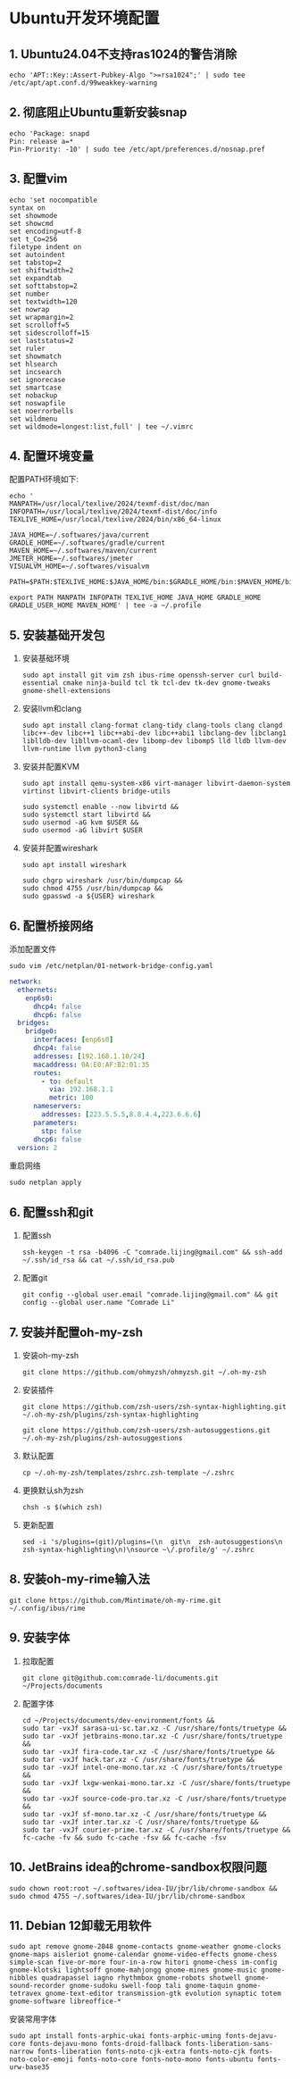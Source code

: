 # Ubuntu开发环境配置

## 1. Ubuntu24.04不支持ras1024的警告消除

```shell
echo 'APT::Key::Assert-Pubkey-Algo ">=rsa1024";' | sudo tee /etc/apt/apt.conf.d/99weakkey-warning
```

## 2. 彻底阻止Ubuntu重新安装snap

```shell
echo 'Package: snapd
Pin: release a=*
Pin-Priority: -10' | sudo tee /etc/apt/preferences.d/nosnap.pref
```

## 3. 配置vim

```shell
echo 'set nocompatible
syntax on
set showmode
set showcmd
set encoding=utf-8
set t_Co=256
filetype indent on
set autoindent
set tabstop=2
set shiftwidth=2
set expandtab
set softtabstop=2
set number
set textwidth=120
set nowrap
set wrapmargin=2
set scrolloff=5
set sidescrolloff=15
set laststatus=2
set ruler
set showmatch
set hlsearch
set incsearch
set ignorecase
set smartcase
set nobackup
set noswapfile
set noerrorbells
set wildmenu
set wildmode=longest:list,full' | tee ~/.vimrc
```

## 4. 配置环境变量

配置PATH环境如下:

```shell
echo '
MANPATH=/usr/local/texlive/2024/texmf-dist/doc/man
INFOPATH=/usr/local/texlive/2024/texmf-dist/doc/info
TEXLIVE_HOME=/usr/local/texlive/2024/bin/x86_64-linux

JAVA_HOME=~/.softwares/java/current
GRADLE_HOME=~/.softwares/gradle/current
MAVEN_HOME=~/.softwares/maven/current
JMETER_HOME=~/.softwares/jmeter
VISUALVM_HOME=~/.softwares/visualvm

PATH=$PATH:$TEXLIVE_HOME:$JAVA_HOME/bin:$GRADLE_HOME/bin:$MAVEN_HOME/bin:$JMETER_HOME/bin:$VISUALVM_HOME/bin

export PATH MANPATH INFOPATH TEXLIVE_HOME JAVA_HOME GRADLE_HOME GRADLE_USER_HOME MAVEN_HOME' | tee -a ~/.profile
```

## 5. 安装基础开发包

1. 安装基础环境

    ```shell
    sudo apt install git vim zsh ibus-rime openssh-server curl build-essential cmake ninja-build tcl tk tcl-dev tk-dev gnome-tweaks gnome-shell-extensions 
    ```

2. 安装llvm和clang

    ```shell
    sudo apt install clang-format clang-tidy clang-tools clang clangd libc++-dev libc++1 libc++abi-dev libc++abi1 libclang-dev libclang1 liblldb-dev libllvm-ocaml-dev libomp-dev libomp5 lld lldb llvm-dev llvm-runtime llvm python3-clang
    ```

3. 安装并配置KVM

    ```shell
    sudo apt install qemu-system-x86 virt-manager libvirt-daemon-system virtinst libvirt-clients bridge-utils
    ```

    ```shell
    sudo systemctl enable --now libvirtd && 
    sudo systemctl start libvirtd && 
    sudo usermod -aG kvm $USER && 
    sudo usermod -aG libvirt $USER
    ```

4. 安装并配置wireshark

    ```shell
    sudo apt install wireshark
    ```

    ```shell
    sudo chgrp wireshark /usr/bin/dumpcap && 
    sudo chmod 4755 /usr/bin/dumpcap && 
    sudo gpasswd -a ${USER} wireshark
    ```

## 6. 配置桥接网络

添加配置文件

```shell
sudo vim /etc/netplan/01-network-bridge-config.yaml
```

```yaml
network:
  ethernets:
    enp6s0:
      dhcp4: false
      dhcp6: false
  bridges:
    bridge0:
      interfaces: [enp6s0]
      dhcp4: false
      addresses: [192.168.1.10/24]
      macaddress: 0A:E0:AF:B2:01:35
      routes:
        - to: default
          via: 192.168.1.1
          metric: 100
      nameservers:
        addresses: [223.5.5.5,8.8.4.4,223.6.6.6]
      parameters:
        stp: false
      dhcp6: false
  version: 2
```

重启网络

```shell
sudo netplan apply
```

## 6. 配置ssh和git

1. 配置ssh

    ```shell
    ssh-keygen -t rsa -b4096 -C "comrade.lijing@gmail.com" && ssh-add ~/.ssh/id_rsa && cat ~/.ssh/id_rsa.pub
    ```

2. 配置git

    ```shell
    git config --global user.email "comrade.lijing@gmail.com" && git config --global user.name "Comrade Li"
    ```

## 7. 安装并配置oh-my-zsh

1. 安装oh-my-zsh

    ```shell
    git clone https://github.com/ohmyzsh/ohmyzsh.git ~/.oh-my-zsh
    ```

2. 安装插件

    ```shell
    git clone https://github.com/zsh-users/zsh-syntax-highlighting.git ~/.oh-my-zsh/plugins/zsh-syntax-highlighting
    ```

    ```shell
    git clone https://github.com/zsh-users/zsh-autosuggestions.git ~/.oh-my-zsh/plugins/zsh-autosuggestions
    ```

3. 默认配置

    ```shell
    cp ~/.oh-my-zsh/templates/zshrc.zsh-template ~/.zshrc
    ```

4. 更换默认sh为zsh

    ```shell
    chsh -s $(which zsh)
    ```

5. 更新配置

    ```shell
    sed -i 's/plugins=(git)/plugins=(\n  git\n  zsh-autosuggestions\n  zsh-syntax-highlighting\n)\nsource ~\/.profile/g' ~/.zshrc
    ```

## 8. 安装oh-my-rime输入法

```shell
git clone https://github.com/Mintimate/oh-my-rime.git ~/.config/ibus/rime
```

## 9. 安装字体

1. 拉取配置

    ```shell
    git clone git@github.com:comrade-li/documents.git ~/Projects/documents
    ```

2. 配置字体

    ```shell
    cd ~/Projects/documents/dev-environment/fonts && 
    sudo tar -vxJf sarasa-ui-sc.tar.xz -C /usr/share/fonts/truetype && 
    sudo tar -vxJf jetbrains-mono.tar.xz -C /usr/share/fonts/truetype && 
    sudo tar -vxJf fira-code.tar.xz -C /usr/share/fonts/truetype && 
    sudo tar -vxJf hack.tar.xz -C /usr/share/fonts/truetype && 
    sudo tar -vxJf intel-one-mono.tar.xz -C /usr/share/fonts/truetype && 
    sudo tar -vxJf lxgw-wenkai-mono.tar.xz -C /usr/share/fonts/truetype && 
    sudo tar -vxJf source-code-pro.tar.xz -C /usr/share/fonts/truetype && 
    sudo tar -vxJf sf-mono.tar.xz -C /usr/share/fonts/truetype && 
    sudo tar -vxJf inter.tar.xz -C /usr/share/fonts/truetype && 
    sudo tar -vxJf courier-prime.tar.xz -C /usr/share/fonts/truetype && 
    fc-cache -fv && sudo fc-cache -fsv && fc-cache -fsv
    ```

## 10. JetBrains idea的chrome-sandbox权限问题

```shell
sudo chown root:root ~/.softwares/idea-IU/jbr/lib/chrome-sandbox && sudo chmod 4755 ~/.softwares/idea-IU/jbr/lib/chrome-sandbox
```

## 11. Debian 12卸载无用软件

```shell
sudo apt remove gnome-2048 gnome-contacts gnome-weather gnome-clocks gnome-maps aisleriot gnome-calendar gnome-video-effects gnome-chess simple-scan five-or-more four-in-a-row hitori gnome-chess im-config gnome-klotski lightsoff gnome-mahjongg gnome-mines gnome-music gnome-nibbles quadrapassel iagno rhythmbox gnome-robots shotwell gnome-sound-recorder gnome-sudoku swell-foop tali gnome-taquin gnome-tetravex gnome-text-editor transmission-gtk evolution synaptic totem gnome-software libreoffice-*
```

安装常用字体
```shell
sudo apt install fonts-arphic-ukai fonts-arphic-uming fonts-dejavu-core fonts-dejavu-mono fonts-droid-fallback fonts-liberation-sans-narrow fonts-liberation fonts-noto-cjk-extra fonts-noto-cjk fonts-noto-color-emoji fonts-noto-core fonts-noto-mono fonts-ubuntu fonts-urw-base35
```